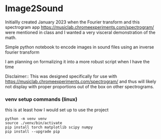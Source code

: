 # Image2Sound

Initiallly created January 2023 when the Fourier transform and this spectrogram
app https://musiclab.chromeexperiments.com/spectrogram/ were mentioned in class and I wanted a very visceral
demonstration of the math.

Simple python notebook to encode images in sound files using an inverse fourier transform

I am planning on formalizing it into a more robust script when I have the time

Disclaimer::
This was designed specifically for use with https://musiclab.chromeexperiments.com/spectrogram/ and thus will likely not
display with proper proportions out of the box on other spectrograms.

### venv setup commands (linux)

this is at least how I would set up to use the project

```angular2html
python -m venv venv
source ./venv/bin/activate
pip install torch matplotlib scipy numpy
pip install --upgrade pip
```
